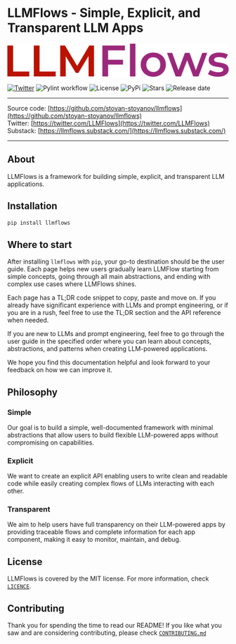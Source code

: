 # LLMFlows - Simple, Explicit, and Transparent LLM Apps

<p align="center">
  <img src="llmflows_last_logo.png" />
</p>

[![Twitter](https://img.shields.io/twitter/follow/LLMFlows?style=social)](https://twitter.com/LLMFlows)
![Pylint workflow](https://github.com/stoyan-stoyanov/llmflow/actions/workflows/pylint.yml/badge.svg)
![License](https://img.shields.io/github/license/stoyan-stoyanov/llmflow)
![PyPi](https://img.shields.io/pypi/v/llmflows)
![Stars](https://img.shields.io/github/stars/stoyan-stoyanov/llmflow?style=social)
![Release date](https://img.shields.io/github/release-date/stoyan-stoyanov/llmflow?style=social)


***
Source code: [https://github.com/stoyan-stoyanov/llmflows](https://github.com/stoyan-stoyanov/llmflows)<br/>
Twitter: [https://twitter.com/LLMFlows](https://twitter.com/LLMFlows)<br/>
Substack: [https://llmflows.substack.com/](https://llmflows.substack.com/)<br/>
***

## About
LLMFlows is a framework for building simple, explicit, and transparent LLM applications.

## Installation
```
pip install llmflows
```

## Where to start

After installing `llmflows` with `pip`, your go-to destination should be the user 
guide. Each page helps new users gradually learn LLMFlow starting from simple concepts, 
going through all main abstractions, and ending with complex use cases where LLMFlows 
shines. 

Each page has a TL;DR code snippet to copy, paste and move on. If you already have 
significant experience with LLMs and prompt engineering, or if you are in a rush, feel 
free to use the TL;DR section and the API reference when needed.

If you are new to LLMs and prompt engineering, feel free to go through the user guide 
in the specified order where you can learn
about concepts, abstractions, and patterns when creating LLM-powered applications. 

We hope you find this documentation helpful and look forward to your feedback on how 
we can improve it.


## Philosophy

### Simple
Our goal is to build a simple, well-documented framework with minimal abstractions that 
allow users to build flexible LLM-powered apps without compromising on capabilities.

### Explicit
We want to create an explicit API enabling users to write clean and readable code while 
easily creating complex flows of LLMs interacting with each other.

### Transparent
We aim to help users have full transparency on their LLM-powered apps by providing 
traceable flows and complete information for each app component, making it easy to 
monitor, maintain, and debug.

## License
LLMFlows is covered by the MIT license. For more information, check [`LICENCE`](https://github.com/stoyan-stoyanov/llmflows/blob/main/LICENSE).

## Contributing
Thank you for spending the time to read our README! If you like what you saw and are 
considering contributing, please check [`CONTRIBUTING.md`](https://github.com/stoyan-stoyanov/llmflows/blob/main/CONTRIBUTING.md)